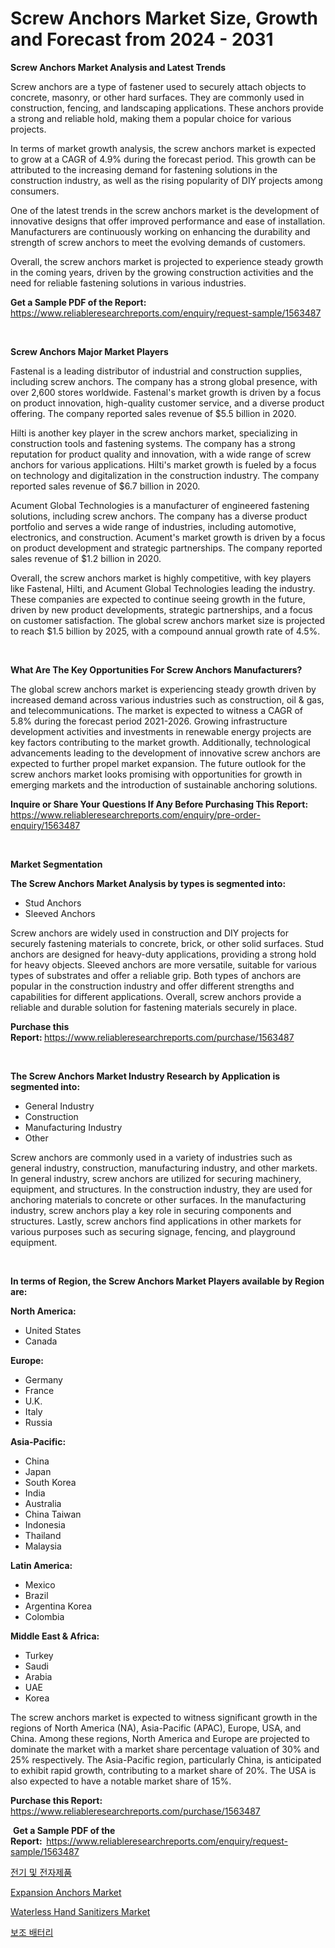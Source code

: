 <p><h1>Screw Anchors Market Size, Growth and Forecast from 2024 - 2031</h1></p><p><strong>Screw Anchors Market Analysis and Latest Trends</strong></p>
<p><p>Screw anchors are a type of fastener used to securely attach objects to concrete, masonry, or other hard surfaces. They are commonly used in construction, fencing, and landscaping applications. These anchors provide a strong and reliable hold, making them a popular choice for various projects.</p><p>In terms of market growth analysis, the screw anchors market is expected to grow at a CAGR of 4.9% during the forecast period. This growth can be attributed to the increasing demand for fastening solutions in the construction industry, as well as the rising popularity of DIY projects among consumers.</p><p>One of the latest trends in the screw anchors market is the development of innovative designs that offer improved performance and ease of installation. Manufacturers are continuously working on enhancing the durability and strength of screw anchors to meet the evolving demands of customers.</p><p>Overall, the screw anchors market is projected to experience steady growth in the coming years, driven by the growing construction activities and the need for reliable fastening solutions in various industries.</p></p>
<p><strong>Get a Sample PDF of the Report:&nbsp;</strong> <a href="https://www.reliableresearchreports.com/enquiry/request-sample/1563487">https://www.reliableresearchreports.com/enquiry/request-sample/1563487</a></p>
<p>&nbsp;</p>
<p><strong>Screw Anchors Major Market Players</strong></p>
<p><p>Fastenal is a leading distributor of industrial and construction supplies, including screw anchors. The company has a strong global presence, with over 2,600 stores worldwide. Fastenal's market growth is driven by a focus on product innovation, high-quality customer service, and a diverse product offering. The company reported sales revenue of $5.5 billion in 2020.</p><p>Hilti is another key player in the screw anchors market, specializing in construction tools and fastening systems. The company has a strong reputation for product quality and innovation, with a wide range of screw anchors for various applications. Hilti's market growth is fueled by a focus on technology and digitalization in the construction industry. The company reported sales revenue of $6.7 billion in 2020.</p><p>Acument Global Technologies is a manufacturer of engineered fastening solutions, including screw anchors. The company has a diverse product portfolio and serves a wide range of industries, including automotive, electronics, and construction. Acument's market growth is driven by a focus on product development and strategic partnerships. The company reported sales revenue of $1.2 billion in 2020.</p><p>Overall, the screw anchors market is highly competitive, with key players like Fastenal, Hilti, and Acument Global Technologies leading the industry. These companies are expected to continue seeing growth in the future, driven by new product developments, strategic partnerships, and a focus on customer satisfaction. The global screw anchors market size is projected to reach $1.5 billion by 2025, with a compound annual growth rate of 4.5%.</p></p>
<p>&nbsp;</p>
<p><strong>What Are The Key Opportunities For Screw Anchors Manufacturers?</strong></p>
<p><p>The global screw anchors market is experiencing steady growth driven by increased demand across various industries such as construction, oil & gas, and telecommunications. The market is expected to witness a CAGR of 5.8% during the forecast period 2021-2026. Growing infrastructure development activities and investments in renewable energy projects are key factors contributing to the market growth. Additionally, technological advancements leading to the development of innovative screw anchors are expected to further propel market expansion. The future outlook for the screw anchors market looks promising with opportunities for growth in emerging markets and the introduction of sustainable anchoring solutions.</p></p>
<p><strong>Inquire or Share Your Questions If Any Before Purchasing This Report:</strong> <a href="https://www.reliableresearchreports.com/enquiry/pre-order-enquiry/1563487">https://www.reliableresearchreports.com/enquiry/pre-order-enquiry/1563487</a></p>
<p>&nbsp;</p>
<p><strong>Market Segmentation</strong></p>
<p><strong>The Screw Anchors Market Analysis by types is segmented into:</strong></p>
<p><ul><li>Stud Anchors</li><li>Sleeved Anchors</li></ul></p>
<p><p>Screw anchors are widely used in construction and DIY projects for securely fastening materials to concrete, brick, or other solid surfaces. Stud anchors are designed for heavy-duty applications, providing a strong hold for heavy objects. Sleeved anchors are more versatile, suitable for various types of substrates and offer a reliable grip. Both types of anchors are popular in the construction industry and offer different strengths and capabilities for different applications. Overall, screw anchors provide a reliable and durable solution for fastening materials securely in place.</p></p>
<p><strong>Purchase this Report:&nbsp;</strong><a href="https://www.reliableresearchreports.com/purchase/1563487">https://www.reliableresearchreports.com/purchase/1563487</a></p>
<p>&nbsp;</p>
<p><strong>The Screw Anchors Market Industry Research by Application is segmented into:</strong></p>
<p><ul><li>General Industry</li><li>Construction</li><li>Manufacturing Industry</li><li>Other</li></ul></p>
<p><p>Screw anchors are commonly used in a variety of industries such as general industry, construction, manufacturing industry, and other markets. In general industry, screw anchors are utilized for securing machinery, equipment, and structures. In the construction industry, they are used for anchoring materials to concrete or other surfaces. In the manufacturing industry, screw anchors play a key role in securing components and structures. Lastly, screw anchors find applications in other markets for various purposes such as securing signage, fencing, and playground equipment.</p></p>
<p>&nbsp;</p>
<p><strong>In terms of Region, the Screw Anchors Market Players available by Region are:</strong></p>
<p>
    <p> <strong> North America: </strong>
        <ul>
            <li>United States</li>
            <li>Canada</li>
        </ul>
        </p> 
    <p> <strong> Europe: </strong>
        <ul>
            <li>Germany</li>
            <li>France</li>
            <li>U.K.</li>
            <li>Italy</li>
            <li>Russia</li>
        </ul>
        </p> 
    <p> <strong> Asia-Pacific: </strong>
        <ul>
            <li>China</li>
            <li>Japan</li>
            <li>South Korea</li>
            <li>India</li>
            <li>Australia</li>
            <li>China Taiwan</li>
            <li>Indonesia</li>
            <li>Thailand</li>
            <li>Malaysia</li>
        </ul>
        </p> 
    <p> <strong> Latin America: </strong>
        <ul>
            <li>Mexico</li>
            <li>Brazil</li>
            <li>Argentina Korea</li>
            <li>Colombia</li>
        </ul>
        </p> 
    <p> <strong> Middle East & Africa: </strong>
        <ul>
            <li>Turkey</li>
            <li>Saudi</li>
            <li>Arabia</li>
            <li>UAE</li>
            <li>Korea</li>
        </ul>
    </p>
    </p>
<p><p>The screw anchors market is expected to witness significant growth in the regions of North America (NA), Asia-Pacific (APAC), Europe, USA, and China. Among these regions, North America and Europe are projected to dominate the market with a market share percentage valuation of 30% and 25% respectively. The Asia-Pacific region, particularly China, is anticipated to exhibit rapid growth, contributing to a market share of 20%. The USA is also expected to have a notable market share of 15%.</p></p>
<p><strong>Purchase this Report: </strong><a href="https://www.reliableresearchreports.com/purchase/1563487">https://www.reliableresearchreports.com/purchase/1563487</a></p>
<p>&nbsp;<strong>Get a Sample PDF of the Report:&nbsp;&nbsp;</strong><a href="https://www.reliableresearchreports.com/enquiry/request-sample/1563487">https://www.reliableresearchreports.com/enquiry/request-sample/1563487</a></p>
<p><strong></strong></p>
<p><p><a href="https://medium.com/@ukaszduda1/%EC%A0%84%EA%B8%B0-%EB%B0%8F-%EC%A0%84%EC%9E%90-%EC%8B%9C%EC%9E%A5-%EC%84%B1%EA%B3%B5%EC%A0%81%EC%9D%B8-%EB%B9%84%EC%A6%88%EB%8B%88%EC%8A%A4-%EC%A0%84%EB%9E%B5-%EC%98%88%EC%B8%A1%EA%B9%8C%EC%A7%80-2031%EB%85%84%EA%B9%8C%EC%A7%80-aee3e455f898">전기 및 전자제품</a></p><p><a href="https://github.com/mbisetmhermsr/Market-Research-Report-List-1/blob/main/expansion-anchors-market.md">Expansion Anchors Market</a></p><p><a href="https://issuu.com/reportprime-2/docs/waterless-hand-sanitizers-market-size-2030.pptx">Waterless Hand Sanitizers Market</a></p><p><a href="https://medium.com/@bubblebutt879567/%EB%B6%80%EC%B0%A9-%EC%A0%84%EC%A7%80-%EC%8B%9C%EC%9E%A5-%EB%B6%84%EC%84%9D-cagr-%EC%8B%9C%EC%9E%A5-%EC%84%B8%EB%B6%84%ED%99%94-%EB%B0%8F-%EA%B8%80%EB%A1%9C%EB%B2%8C-%EC%82%B0%EC%97%85-%EA%B0%9C%EC%9A%94-8d44501efd91">보조 배터리</a></p></p>